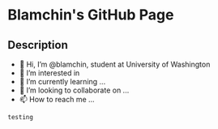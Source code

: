 # Blamchin's GitHub Page
## Description

- 👋 Hi, I’m @blamchin, student at University of Washington  
- 👀 I’m interested in 
- 🌱 I’m currently learning ...
- 💞️ I’m looking to collaborate on ...
- 📫 How to reach me ...

```
testing
```
<!---
blamchin/blamchin is a ✨ special ✨ repository because its `README.md` (this file) appears on your GitHub profile.
You can click the Preview link to take a look at your changes.
--->
